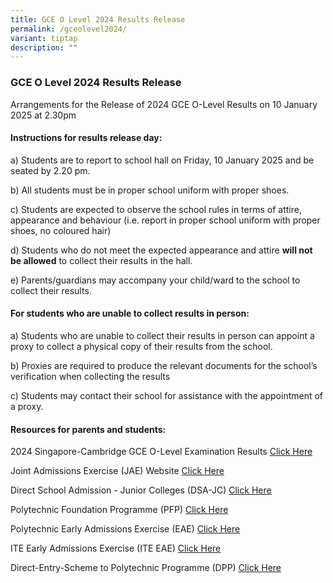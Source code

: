 ```yaml
---
title: GCE O Level 2024 Results Release
permalink: /gceolevel2024/
variant: tiptap
description: ""
---
```

<h3><strong>GCE O Level 2024 Results Release</strong></h3>
<p>Arrangements for the Release of 2024 GCE O-Level Results on 10 January
2025 at 2.30pm</p>
<h4><strong>Instructions for results release day:</strong></h4>
<p>a) Students are to report to school hall on Friday, 10 January 2025 and
be seated by 2.20 pm.</p>
<p>b) All students must be in proper school uniform with proper shoes.</p>
<p>c) Students are expected to observe the school rules in terms of attire,
appearance and behaviour (i.e. report in proper school uniform with proper
shoes, no coloured hair)</p>
<p>d) Students who do not meet the expected appearance and attire <strong>will not be allowed</strong> to
collect their results in the hall.</p>
<p>e) Parents/guardians may accompany your child/ward to the school to collect
their results.</p>
<h4><strong>For students who are unable to collect results in person:</strong></h4>
<p>a) Students who are unable to collect their results in person can appoint
a proxy to collect a physical copy of their results from the school.</p>
<p>b) Proxies are required to produce the relevant documents for the school’s
verification when collecting the results</p>
<p>c) Students may contact their school for assistance with the appointment
of a proxy.</p>
<h4><strong>Resources for parents and students:</strong></h4>
<p>2024 Singapore-Cambridge GCE O-Level Examination Results <a href="https://www.moe.gov.sg/news/press-releases/20250103-release-of-2024-singapore-cambridge-gce-o-level-examination-results-and-2025-joint-admissions-exercise" rel="noopener noreferrer nofollow" target="_blank">Click Here</a>
</p>
<p></p>
<p>Joint Admissions Exercise (JAE) Website <a href="https://www.moe.gov.sg/post-secondary/admissions/jae/" rel="noopener noreferrer nofollow" target="_blank">Click Here</a>
</p>
<p></p>
<p>Direct School Admission - Junior Colleges (DSA-JC) <a href="https://www.moe.gov.sg/post-secondary/admissions/dsa/" rel="noopener noreferrer nofollow" target="_blank">Click Here</a>
</p>
<p></p>
<p>Polytechnic Foundation Programme (PFP) <a href="https://pfp.polytechnic.edu.sg/PFP/index.html" rel="noopener noreferrer nofollow" target="_blank">Click Here</a>
<br>
</p>
<p>Polytechnic Early Admissions Exercise (EAE) <a href="https://eae.polytechnic.edu.sg" rel="noopener noreferrer nofollow" target="_blank">Click Here</a>
</p>
<p></p>
<p>ITE Early Admissions Exercise (ITE EAE) <a href="https://www.ite.edu.sg/admissions/full-time-courses/early-admissions-exercise" rel="noopener noreferrer nofollow" target="_blank">Click Here</a>
</p>
<p></p>
<p>Direct-Entry-Scheme to Polytechnic Programme (DPP) <a href="https://www.ite.edu.sg/apply-for-ite-courses" rel="noopener noreferrer nofollow" target="_blank">Click Here</a>
</p>